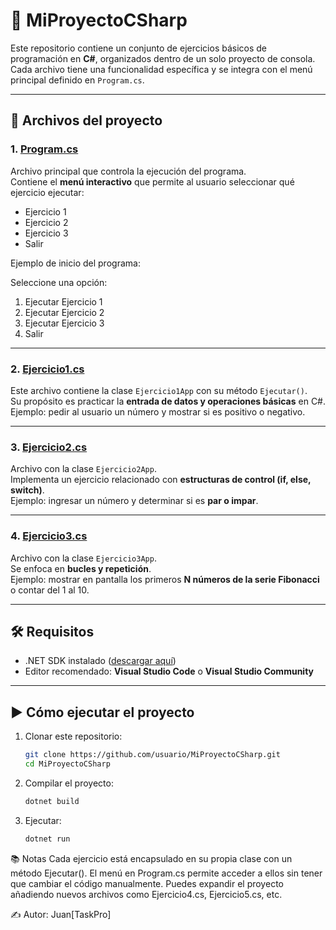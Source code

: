 # 📌 MiProyectoCSharp

Este repositorio contiene un conjunto de ejercicios básicos de programación en **C#**, organizados dentro de un solo proyecto de consola.  
Cada archivo tiene una funcionalidad específica y se integra con el menú principal definido en `Program.cs`.

---

## 🚀 Archivos del proyecto

### 1. [Program.cs](./Program.cs)
Archivo principal que controla la ejecución del programa.  
Contiene el **menú interactivo** que permite al usuario seleccionar qué ejercicio ejecutar:  

- Ejercicio 1  
- Ejercicio 2  
- Ejercicio 3  
- Salir  

Ejemplo de inicio del programa:  

Seleccione una opción:

1. Ejecutar Ejercicio 1
2. Ejecutar Ejercicio 2
3. Ejecutar Ejercicio 3
4. Salir

---

### 2. [Ejercicio1.cs](./ejercicio1.cs)
Este archivo contiene la clase `Ejercicio1App` con su método `Ejecutar()`.  
Su propósito es practicar la **entrada de datos y operaciones básicas** en C#.  
Ejemplo: pedir al usuario un número y mostrar si es positivo o negativo.

---

### 3. [Ejercicio2.cs](./ejercicio2.cs)
Archivo con la clase `Ejercicio2App`.  
Implementa un ejercicio relacionado con **estructuras de control (if, else, switch)**.  
Ejemplo: ingresar un número y determinar si es **par o impar**.

---

### 4. [Ejercicio3.cs](./ejercicio3.cs)
Archivo con la clase `Ejercicio3App`.  
Se enfoca en **bucles y repetición**.  
Ejemplo: mostrar en pantalla los primeros **N números de la serie Fibonacci** o contar del 1 al 10.

---

## 🛠️ Requisitos
- .NET SDK instalado ([descargar aquí](https://dotnet.microsoft.com/en-us/download))  
- Editor recomendado: **Visual Studio Code** o **Visual Studio Community**

---

## ▶️ Cómo ejecutar el proyecto
1. Clonar este repositorio:  
   ```bash
   git clone https://github.com/usuario/MiProyectoCSharp.git
   cd MiProyectoCSharp
   ```

2. Compilar el proyecto:
   ```bash
   dotnet build
   ```
3. Ejecutar:
   ```bash
   dotnet run
   ```
📚 Notas
Cada ejercicio está encapsulado en su propia clase con un método Ejecutar().
El menú en Program.cs permite acceder a ellos sin tener que cambiar el código manualmente.
Puedes expandir el proyecto añadiendo nuevos archivos como Ejercicio4.cs, Ejercicio5.cs, etc.

✍️ Autor: Juan[TaskPro]
